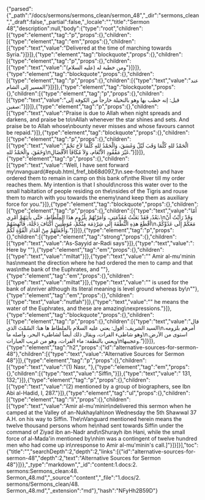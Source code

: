 {"parsed":{"_path":"/docs/sermons/sermons_clean/sermon_48","_dir":"sermons_clean","_draft":false,"_partial":false,"_locale":"","title":"Sermon 48","description":null,"body":{"type":"root","children":[{"type":"element","tag":"p","props":{},"children":[{"type":"element","tag":"em","props":{},"children":[{"type":"text","value":"Delivered at the time of marching towards Syria."}]}]},{"type":"element","tag":"blockquote","props":{},"children":[{"type":"element","tag":"p","props":{},"children":[{"type":"text","value":"ومن خطبة له (عليه السلام)"}]}]},{"type":"element","tag":"blockquote","props":{},"children":[{"type":"element","tag":"p","props":{},"children":[{"type":"text","value":"عند المسير إلى الشام"}]}]},{"type":"element","tag":"blockquote","props":{},"children":[{"type":"element","tag":"p","props":{},"children":[{"type":"text","value":"قيل: إنه خطب بها وهو بالنخيلة خارجاً من الكوفة إلى صفين:"}]}]},{"type":"element","tag":"p","props":{},"children":[{"type":"text","value":"Praise is due to Allah when night spreads and darkens, and praise be to\nAllah whenever the star shines and sets. And praise be to Allah whose\nbounty never misses and whose favours cannot be repaid."}]},{"type":"element","tag":"blockquote","props":{},"children":[{"type":"element","tag":"p","props":{},"children":[{"type":"text","value":"الْحَمْدُ للهِ كُلَّمَا وَقَبَ لَيْلٌ وَغَسَقَ، وَالْحَمْدُ للهِ كُلَّمَا لاَحَ نَجْمٌ وَخَفَقَ، والْحَمْدُ للهِ\nغَيْرَ مَفْقُودِ الاْنْعَام، وَلاَ مُكَافَاَ الاْفْضَالِ."}]}]},{"type":"element","tag":"p","props":{},"children":[{"type":"text","value":"Well, I have sent forward my\nvanguard{#epub.html_fref_bb68d097_1\n.see-footnote} and have ordered them to remain in camp on this bank of\nthe River till my order reaches them. My intention is that I should\ncross this water over to the small habitation of people residing on the\nsides of the Tigris and rouse them to march with you towards the enemy\nand keep them as auxiliary force for you."}]},{"type":"element","tag":"blockquote","props":{},"children":[{"type":"element","tag":"p","props":{},"children":[{"type":"text","value":"أَمّا بَعْدُ، فَقَدْ بَعَثْتُ مُقَدِّمَتِي، وَأَمَرْتُهُمْ بِلُزُومِ هذَا المِلْطَاطِ، حَتَّى يأْتِيَهُمْ أَمْرِي،\nوَقَدْ رَأَيْتُ أَنْ أَقْطَعَ هذِهِ الْنُّطْفَةَ إِلَى شِرْذِمَة مِنْكُمْ، مُوَطِّنِينَ أَكْنَافَ دَجْلَةَ، فَأُنْهِضَهُمْ\nمَعَكُمْ إِلَى عَدُوِّكُمْ، وَأَجْعَلَهُمْ مِنْ أَمْدَادِ الْقُوَّةِ لَكُمْ."}]}]},{"type":"element","tag":"p","props":{},"children":[{"type":"element","tag":"strong","props":{},"children":[{"type":"text","value":"As-Sayyid ar-Radi says"}]},{"type":"text","value":": Here by \""},{"type":"element","tag":"em","props":{},"children":[{"type":"text","value":"miltat"}]},{"type":"text","value":"\" Amir al-mu'minin has\nmeant the direction where he had ordered the men to camp and that was\nthe bank of the Euphrates, and \""},{"type":"element","tag":"em","props":{},"children":[{"type":"text","value":"miltat"}]},{"type":"text","value":"\" is used for the bank of a\nriver although its literal meaning is level ground whereas by\n\""},{"type":"element","tag":"em","props":{},"children":[{"type":"text","value":"nutfah"}]},{"type":"text","value":"\" he means the water of the Euphrates, and these are amazing\nexpressions."}]},{"type":"element","tag":"blockquote","props":{},"children":[{"type":"element","tag":"p","props":{},"children":[{"type":"text","value":"قال السيد الشريف: أقول: يعني عليه السلام بالملطاط ها هنا: السّمْتَ الذي\nأمرهم بلزومه، وهو شاطىء الفرات، ويقال ذلك أيضاً لشاطىء البحر، وأصله ما\nاستوى من الاَرض. ويعني بالنطفة: ماء الفرات، وهو من غريب العبارات\nوعجيبها."}]}]},{"type":"element","tag":"h2","props":{"id":"alternative-sources-for-sermon-48"},"children":[{"type":"text","value":"Alternative Sources for Sermon 48"}]},{"type":"element","tag":"p","props":{},"children":[{"type":"text","value":"(1) Nasr, "},{"type":"element","tag":"em","props":{},"children":[{"type":"text","value":"Siffin,"}]},{"type":"text","value":" 131, 132;"}]},{"type":"element","tag":"p","props":{},"children":[{"type":"text","value":"(2) mentioned by a group of biographers, see Ibn Abi al-Hadid, I, 287."}]},{"type":"element","tag":"ul","props":{},"children":[{"type":"element","tag":"li","props":{},"children":[{"type":"text","value":"Amir al-mu'minin\ndelivered this sermon when he camped at the Valley of an-Nukhaylah\non Wednesday the 5th Shawwal 37 A.H. on his way to Siffin. The\nVanguard mentioned herein means the twelve thousand persons whom he\nhad sent towards Siffin under the command of Ziyad ibn an-Nadr and\nShurayh ibn Hani, while the small force of al-Mada'in mentioned by\nhim was a contingent of twelve hundred men who had come up in\nresponse to Amir al-mu'minin's call.]"}]}]}],"toc":{"title":"","searchDepth":2,"depth":2,"links":[{"id":"alternative-sources-for-sermon-48","depth":2,"text":"Alternative Sources for Sermon 48"}]}},"_type":"markdown","_id":"content:1.docs:2. sermons:Sermons_clean:48. Sermon_48.md","_source":"content","_file":"1.docs/2. sermons/Sermons_clean/48. Sermon_48.md","_extension":"md"},"hash":"NFyHh2B59D"}